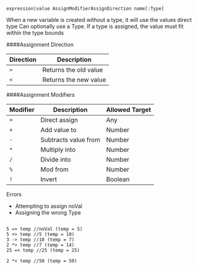 ```

expression|value AssignModifierAssignDirection name[:Type]

```

When a new variable is created without a type, it will use the values direct type
Can optionally use a Type. If a type is assigned, the value must fit within the type bounds

####Assignment Direction

| Direction | Description |
| --------- | ----------- |
| `>` | Returns the old value |
| `<` | Returns the new value |

####Assignment Modifiers

| Modifier | Description | Allowed Target |
| -------- | ----------- | -------------- |
| `=` | Direct assign | Any |
| `+` | Add value to | Number |
| `-` | Subtracts value from | Number |
| `*` | Multiply into | Number |
| `/` | Divide into | Number |
| `%` | Mod from | Number |
| `!` | Invert | Boolean |

Errors

* Attempting to assign noVal
* Assigning the wrong Type

```

5 => temp //noVal (temp = 5)
5 +> temp //5 (temp = 10)
3 -> temp //10 (temp = 7)
2 *> temp //7 (temp = 14)
25 =< temp //25 (temp = 25)

2 *< temp //50 (temp = 50)

```

